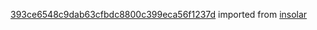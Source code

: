 [393ce6548c9dab63cfbdc8800c399eca56f1237d](https://github.com/insolar/insolar/commit/393ce6548c9dab63cfbdc8800c399eca56f1237d) imported from [insolar](https://github.com/insolar/insolar)
